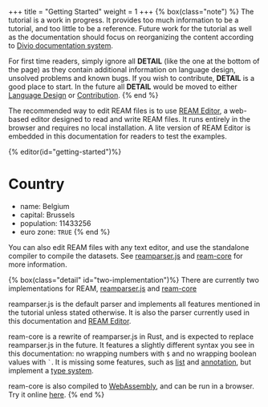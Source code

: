 +++
title = "Getting Started"
weight = 1
+++
{% box(class="note") %}
The tutorial is a work in progress.
It provides too much information to be a tutorial, and too little to be a reference.
Future work for the tutorial as well as the documentation should focus on reorganizing the content according to [Divio documentation system](https://documentation.divio.com/).

For first time readers, simply ignore all **DETAIL** (like the one at the bottom of the page) as they contain additional information on language design, unsolved problems and known bugs.
If you wish to contribute, **DETAIL** is a good place to start.
In the future all **DETAIL** would be moved to either [Language Design](/overview/language-design/) or [Contribution](/contribution).
{% end %}

The recommended way to edit REAM files is to use [REAM Editor](https://chmlee.github.io/ream-editor), a web-based editor designed to read and write REAM files.
It runs entirely in the browser and requires no local installation.
A lite version of REAM Editor is embedded in this documentation for readers to test the examples.

{% editor(id="getting-started")%}
# Country
- name: Belgium
- capital: Brussels
- population: $11433256$
- euro zone: `TRUE`
{% end %}

You can also edit REAM files with any text editor, and use the standalone compiler to compile the datasets.
See [reamparser.js](https://github.com/chmlee/reamparser.js) and [ream-core](https://github.com/chmlee/ream-core) for more information.


{% box(class="detail" id="two-implementation")%}
There are currently two implementations for REAM, [reamparser.js](https://github.com/chmlee/reamparser.js) and [ream-core](https://github.com/chmlee/ream-core)

reamparser.js is the default parser and implements all features mentioned in the tutorial unless stated otherwise.
It is also the parser currently used in this documentation and [REAM Editor](https://chmlee.github.io/ream-editor).

ream-core is a rewrite of reamparser.js in Rust, and is expected to replace reamparser.js in the future.
It features a slightly different syntax you see in this documentation: no wrapping numbers with `$` and no wrapping boolean values with `` ` ``.
It is missing some features, such as [list](/tutorial/list) and [annotation](/tutorial/annotation), but implement a [type system](/overview/why-ream/#static-typing).

ream-core is also compiled to [WebAssembly](https://github.com/chmlee/ream-core/tree/master/pkg), and can be run in a browser.
Try it online [here](https://chmlee.github.io/ream-wasm).
{% end %}
